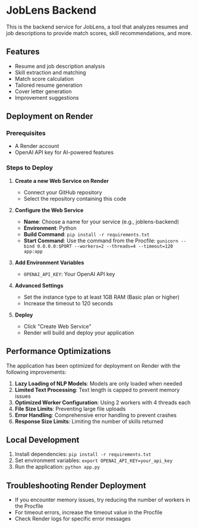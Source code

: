 # JobLens Backend

This is the backend service for JobLens, a tool that analyzes resumes and job descriptions to provide match scores, skill recommendations, and more.

## Features

- Resume and job description analysis
- Skill extraction and matching
- Match score calculation
- Tailored resume generation
- Cover letter generation
- Improvement suggestions

## Deployment on Render

### Prerequisites

- A Render account
- OpenAI API key for AI-powered features

### Steps to Deploy

1. **Create a new Web Service on Render**
   - Connect your GitHub repository
   - Select the repository containing this code

2. **Configure the Web Service**
   - **Name**: Choose a name for your service (e.g., joblens-backend)
   - **Environment**: Python
   - **Build Command**: `pip install -r requirements.txt`
   - **Start Command**: Use the command from the Procfile: `gunicorn --bind 0.0.0.0:$PORT --workers=2 --threads=4 --timeout=120 app:app`

3. **Add Environment Variables**
   - `OPENAI_API_KEY`: Your OpenAI API key

4. **Advanced Settings**
   - Set the instance type to at least 1GB RAM (Basic plan or higher)
   - Increase the timeout to 120 seconds

5. **Deploy**
   - Click "Create Web Service"
   - Render will build and deploy your application

## Performance Optimizations

The application has been optimized for deployment on Render with the following improvements:

1. **Lazy Loading of NLP Models**: Models are only loaded when needed
2. **Limited Text Processing**: Text length is capped to prevent memory issues
3. **Optimized Worker Configuration**: Using 2 workers with 4 threads each
4. **File Size Limits**: Preventing large file uploads
5. **Error Handling**: Comprehensive error handling to prevent crashes
6. **Response Size Limits**: Limiting the number of skills returned

## Local Development

1. Install dependencies: `pip install -r requirements.txt`
2. Set environment variables: `export OPENAI_API_KEY=your_api_key`
3. Run the application: `python app.py`

## Troubleshooting Render Deployment

- If you encounter memory issues, try reducing the number of workers in the Procfile
- For timeout errors, increase the timeout value in the Procfile
- Check Render logs for specific error messages